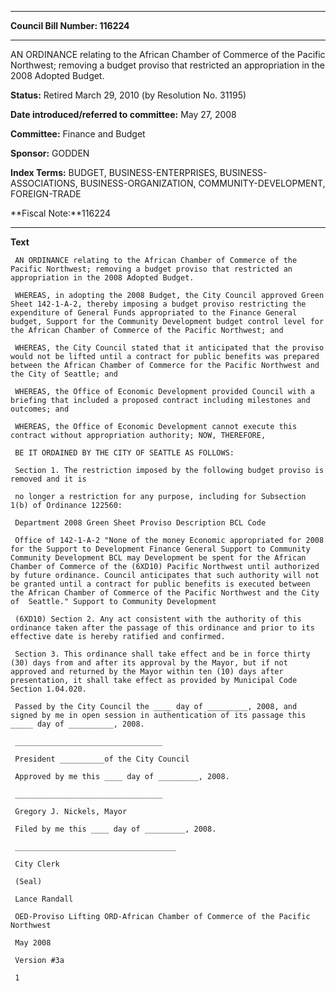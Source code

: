 

********

**Council Bill Number: 116224**
********

 AN ORDINANCE relating to the African Chamber of Commerce of the Pacific Northwest; removing a budget proviso that restricted an appropriation in the 2008 Adopted Budget.

**Status:** Retired March 29, 2010 (by Resolution No. 31195)
   
   
**Date introduced/referred to committee:** May 27, 2008
   
**Committee:** Finance and Budget
   
**Sponsor:** GODDEN
   
   
**Index Terms:** BUDGET, BUSINESS-ENTERPRISES, BUSINESS-ASSOCIATIONS, BUSINESS-ORGANIZATION, COMMUNITY-DEVELOPMENT, FOREIGN-TRADE

**Fiscal Note:**116224

********

**Text**
   
```
 AN ORDINANCE relating to the African Chamber of Commerce of the Pacific Northwest; removing a budget proviso that restricted an appropriation in the 2008 Adopted Budget.

 WHEREAS, in adopting the 2008 Budget, the City Council approved Green Sheet 142-1-A-2, thereby imposing a budget proviso restricting the expenditure of General Funds appropriated to the Finance General budget, Support for the Community Development budget control level for the African Chamber of Commerce of the Pacific Northwest; and

 WHEREAS, the City Council stated that it anticipated that the proviso would not be lifted until a contract for public benefits was prepared between the African Chamber of Commerce for the Pacific Northwest and the City of Seattle; and

 WHEREAS, the Office of Economic Development provided Council with a briefing that included a proposed contract including milestones and outcomes; and

 WHEREAS, the Office of Economic Development cannot execute this contract without appropriation authority; NOW, THEREFORE,

 BE IT ORDAINED BY THE CITY OF SEATTLE AS FOLLOWS:

 Section 1. The restriction imposed by the following budget proviso is removed and it is

 no longer a restriction for any purpose, including for Subsection 1(b) of Ordinance 122560:

 Department 2008 Green Sheet Proviso Description BCL Code

 Office of 142-1-A-2 "None of the money Economic appropriated for 2008 for the Support to Development Finance General Support to Community Community Development BCL may Development be spent for the African Chamber of Commerce of the (6XD10) Pacific Northwest until authorized by future ordinance. Council anticipates that such authority will not be granted until a contract for public benefits is executed between the African Chamber of Commerce of the Pacific Northwest and the City of  Seattle." Support to Community Development

 (6XD10) Section 2. Any act consistent with the authority of this ordinance taken after the passage of this ordinance and prior to its effective date is hereby ratified and confirmed.

 Section 3. This ordinance shall take effect and be in force thirty (30) days from and after its approval by the Mayor, but if not approved and returned by the Mayor within ten (10) days after presentation, it shall take effect as provided by Municipal Code Section 1.04.020.

 Passed by the City Council the ____ day of _________, 2008, and signed by me in open session in authentication of its passage this _____ day of __________, 2008.

 _________________________________

 President __________of the City Council

 Approved by me this ____ day of _________, 2008.

 _________________________________

 Gregory J. Nickels, Mayor

 Filed by me this ____ day of _________, 2008.

 ____________________________________

 City Clerk

 (Seal)

 Lance Randall

 OED-Proviso Lifting ORD-African Chamber of Commerce of the Pacific Northwest

 May 2008

 Version #3a

 1

```
